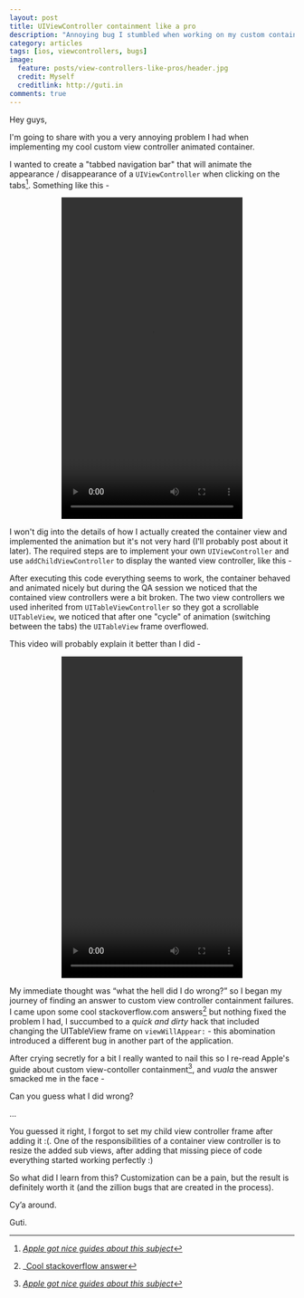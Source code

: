 ```yaml
---
layout: post
title: UIViewController containment like a pro
description: "Annoying bug I stumbled when working on my custom container"
category: articles
tags: [ios, viewcontrollers, bugs]
image:
  feature: posts/view-controllers-like-pros/header.jpg
  credit: Myself
  creditlink: http://guti.in
comments: true  
---
```



Hey guys,

I'm going to share with you a very annoying problem I had when implementing my cool custom view controller animated container.

I wanted to create a "tabbed navigation bar" that will animate the appearance / disappearance of a `UIViewController` when clicking on the tabs[^1]. Something like this -


<div style="text-align: center">
<video width="320" height="568" controls><source src="/materials/videos/tabbedcontainer.mp4" type="video/mp4"></video>
</div>

I won't dig into the details of how I actually created the container view and implemented the animation but it's not very hard (I'll probably post about it later). The required steps are to implement your own `UIViewController` and use `addChildViewController` to display the wanted view controller, like this -

<script src="https://gist.github.com/ngutman/720db18bbd559eeef251.js"></script>

After executing this code everything seems to work, the container behaved and animated nicely but during the QA session we noticed that the contained view controllers were a bit broken.
The two view controllers we used inherited from `UITableViewController` so they got a scrollable `UITableView`, we noticed that after one "cycle" of animation (switching between the tabs) the `UITableView` frame overflowed.

This video will probably explain it better than I did -

<div style="text-align: center">
<video width="320" height="568" controls><source src="/materials/videos/overflow.mp4" type="video/mp4"></video>
</div>

My immediate thought was “what the hell did I do wrong?” so I began my journey of finding an answer to custom view controller containment failures.
I came upon some cool stackoverflow.com answers[^2] but nothing fixed the problem I had, I succumbed to a *quick and dirty* hack that included changing the UITableView frame on `viewWillAppear:` - this abomination introduced a different bug in another part of the application.

After crying secretly for a bit I really wanted to nail this so I re-read Apple's guide about custom view-contoller containment[^1], and _vuala_ the answer smacked me in the face -

<script src="https://gist.github.com/ngutman/34e7bdd3f233c65ed7e4.js"></script>

Can you guess what I did wrong?

...

You guessed it right, I forgot to set my child view controller frame after adding it :(. One of the responsibilities of a container view controller is to resize the added sub views, after adding that missing piece of code everything started working perfectly :)

So what did I learn from this? Customization can be a pain, but the result is definitely worth it (and the zillion bugs that are created in the process).

Cy’a around.

Guti.

[^1]: _[Apple got nice guides about this subject](https://developer.apple.com/library/ios/featuredarticles/ViewControllerPGforiPhoneOS/CreatingCustomContainerViewControllers/CreatingCustomContainerViewControllers.html#//apple_ref/doc/uid/TP40007457-CH18-SW6)_
[^2]: _[Cool stackoverflow answer]()